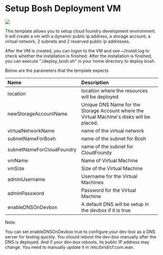 # Setup Bosh Deployment VM

<a href="https://portal.azure.com/#create/Microsoft.Template/uri/https%3A%2F%2Fraw.githubusercontent.com%2Fbingosummer%2Fazure-quickstart-templates%2Fmicrobosh-setup-for-beta%2Fbosh-setup%2Fazuredeploy.json" target="_blank">
    <img src="http://azuredeploy.net/deploybutton.png"/>
</a>

This template allows you to setup cloud foundry development environment. It will create a vm with a dynamic public ip address, a storage account, a virtual network, 2 subnets and 2 reserved public ip addresses.

After the VM is created, you can logon to the VM and see ~/install.log to check whether the installation is finished. 
After the installation is finished, you can execute "./deploy_bosh.sh" in your home directory to deploy bosh.

Below are the parameters that the template expects

| Name   | Description    |
|:--- |:---|
| location | location where the resources will be deployed |
| newStorageAccountName  | Unique DNS Name for the Storage Account where the Virtual Machine's disks will be placed. |
| virtualNetworkName | name of the virtual network |
| subnetNameForBosh | name of the subnet for Bosh |
| subnetNameForCloudFoundry | name of the subnet for CloudFoundy |
| vmName | Name of Virtual Machine |
| vmSize | Size of the Virtual Machine |
| adminUsername  | Username for the Virtual Machines  |
| adminPassword  | Password for the Virtual Machine  |
| enableDNSOnDevbox | A default DNS will be setup in the devbox if it is true |

Note:

You can set enableDNSOnDevbox true to configure your dev-box as a DNS server for testing quickly. You should reboot the dev-box manually after the DNS is deployed. And if your dev-box reboots, its public IP address may change. You need to manually update it in /etc/bind/cf.com.wan.
